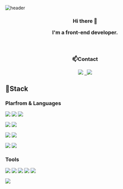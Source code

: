 ![header](https://capsule-render.vercel.app/api?type=waving&color=gradient&height=200&text=Peppermintt&fontAlign=70&fontAlignY=40&animation=twinkling)

 <h3 align="center">Hi there 👋

I'm a front-end developer.
<br/>
<br/>
<br/>
<h3 align="center">📫Contact</h3>
<div align="center">
  <a href="https://spiritual-notebook-05f.notion.site/a13cdb11fbe848ffb4fde31dcb51b5f0"><img src="https://img.shields.io/badge/Notion-black?style=flat-square&logo=Notion&logoColor=white"/></a>
  <a href="pride0504@gmail.com"> &nbsp <img src="https://img.shields.io/badge/Gmail-EA4335?style=flat-square&logo=Gmail&logoColor=white"/></a>
 </div>

 
## 📌Stack
### Plarfrom & Languages

<img src="https://img.shields.io/badge/React-61DAFB?style=flat-square&logo=React&logoColor=white"/> <img src="https://img.shields.io/badge/React Native-61DAFB?style=flat-square&logo=React&logoColor=white"/> <img src="https://img.shields.io/badge/Vue.js-3DDC84?style=flat-square&logo=vuedotjs&logoColor=white"/>
 
<img src="https://img.shields.io/badge/Redux-764ABC?style=flat-square&logo=Redux&logoColor=white"/> <img src="https://img.shields.io/badge/graphql-E10098?style=flat-square&logo=graphql&logoColor=white"/>
 
<img src="https://img.shields.io/badge/JavaScript-F7DF1E?style=flat-square&logo=JavaScript&logoColor=white"/> <img src="https://img.shields.io/badge/Python-3776AB?style=flat-square&logo=Python&logoColor=white"/>
 
<img src="https://img.shields.io/badge/HTML5-E34F26?style=flat-square&logo=HTML5&logoColor=white"/> <img src="https://img.shields.io/badge/css3-1572B6?style=flat-square&logo=css3&logoColor=white"/>
 
 


### Tools

<img src="https://img.shields.io/badge/GitHub-black?style=flat-square&logo=GitHub&logoColor=white"/> <img src="https://img.shields.io/badge/firebase-yellow?style=flat-square&logo=firebase&logoColor=black"/> <img src="https://img.shields.io/badge/notion-black?style=flat-square&logo=notion&logoColor=white"/> <img src="https://img.shields.io/badge/jira-0052CC?style=flat-square&logo=jira&logoColor=white"/> <img src="https://img.shields.io/badge/atlassian-0052CC?style=flat-square&logo=atlassian&logoColor=white"/>

 
 <img src="http://mazassumnida.wtf/api/v2/generate_badge?boj=animus0504">

<!--
**peppermintt0504/peppermintt0504** is a ✨ _special_ ✨ repository because its `README.md` (this file) appears on your GitHub profile.

Here are some ideas to get you started:

- 🔭 I’m currently working on ...
- 🌱 I’m currently learning ...
- 👯 I’m looking to collaborate on ...
- 🤔 I’m looking for help with ...
- 💬 Ask me about ...
- 📫 How to reach me: ...
- 😄 Pronouns: ...
- ⚡ Fun fact: ...
-->
